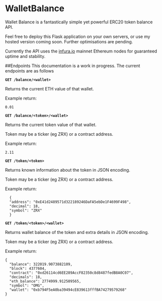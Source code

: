 # WalletBalance
Wallet Balance is a fantastically simple yet powerful ERC20 token balance API.

Feel free to deploy this Flask application on your own servers, or use my hosted version coming soon. Further optimisations are pending.

Currently the API uses the [infura.io](https://www.infura.io) mainnet Ethereum nodes for guaranteed uptime and stability.


##Endpoints
This documentation is a work in progress. The current endpoints are as follows

**`GET /balance/<wallet>`**

Returns the current ETH value of that wallet.

Example return:

    0.01

**`GET /balance/<token>/<wallet>`**

Returns the current token value of that wallet.

Token may be a ticker (eg ZRX) or a contract address.

Example return:

    2.11


**`GET /token/<token>`**

Returns known information about the token in JSON encoding.

Token may be a ticker (eg ZRX) or a contract address.

Example return:

      {
      "address": "0xE41d2489571d322189246DaFA5ebDe1F4699F498",
      "decimal": 18,
      "symbol": "ZRX"
      }


**`GET /token/<token>/<wallet>`**

Returns wallet balance of the token and extra details in JSON encoding.

Token may be a ticker (eg ZRX) or a contract address.

Example return:

    {
      "balance": 322019.9073882109,
      "block": 4377604,
      "contract": "0xd26114cd6EE289AccF82350c8d8487fedB8A0C07",
      "decimals": 18,
      "eth_balance": 2774999.912509565,
      "symbol": "OMG",
      "wallet": "0xb794F5eA0ba39494cE839613fffBA74279579268"
    }

